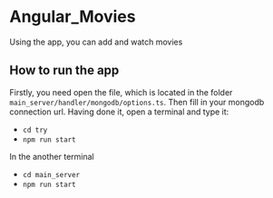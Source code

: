 # Angular_Movies
Using the app, you can add and watch movies

## How to run the app
Firstly, you need open the file, which is located in the folder `main_server/handler/mongodb/options.ts`. Then fill in your mongodb connection url. Having done it, open a terminal and type it:
* `cd try`
* `npm run start`<br/>

In the another terminal
* `cd main_server`
* `npm run start`

